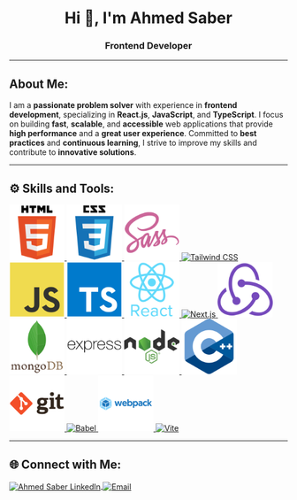           




<h1 align="center">Hi 👋, I'm Ahmed Saber</h1>
<h3 align="center">Frontend Developer </h3>

---

<h2 align="left">About Me:</h2>
<p align="left">
I am a <strong>passionate problem solver</strong> with experience in <strong>frontend development</strong>, specializing in <strong>React.js</strong>, <strong>JavaScript</strong>, and <strong>TypeScript</strong>. I focus on building <strong>fast</strong>, <strong>scalable</strong>, and <strong>accessible</strong> web applications that provide <strong>high performance</strong> and a <strong>great user experience</strong>. Committed to <strong>best practices</strong> and <strong>continuous learning</strong>, I strive to improve my skills and contribute to <strong>innovative solutions</strong>.

</p>





---

<h2 align="left">⚙️ Skills and Tools:</h2>
<p align="left">
  <a href="https://www.w3schools.com/html/" target="_blank" rel="noreferrer"> 
    <img src="https://raw.githubusercontent.com/devicons/devicon/master/icons/html5/html5-original-wordmark.svg" alt="HTML5" width="100" height="100"/> 
  </a> 
  <a href="https://www.w3schools.com/css/" target="_blank" rel="noreferrer"> 
    <img src="https://raw.githubusercontent.com/devicons/devicon/master/icons/css3/css3-original-wordmark.svg" alt="CSS3" width="100" height="100"/> 
  </a> 
  <a href="https://sass-lang.com" target="_blank" rel="noreferrer"> 
    <img src="https://raw.githubusercontent.com/devicons/devicon/master/icons/sass/sass-original.svg" alt="SASS"width="100" height="100"/> 
  </a> 
  <a href="https://tailwindcss.com/" target="_blank" rel="noreferrer"> 
    <img src="https://www.vectorlogo.zone/logos/tailwindcss/tailwindcss-icon.svg" alt="Tailwind CSS" width="100" height="100"/> 
  </a> 
  <a href="https://developer.mozilla.org/en-US/docs/Web/JavaScript" target="_blank" rel="noreferrer"> 
    <img src="https://raw.githubusercontent.com/devicons/devicon/master/icons/javascript/javascript-original.svg" alt="JavaScript" width="100" height="100"/> 
  </a> 
  <a href="https://www.typescriptlang.org/" target="_blank" rel="noreferrer"> 
    <img src="https://raw.githubusercontent.com/devicons/devicon/master/icons/typescript/typescript-original.svg" alt="TypeScript" width="100" height="100"/> 
  </a> 
  <a href="https://reactjs.org/" target="_blank" rel="noreferrer"> 
    <img src="https://raw.githubusercontent.com/devicons/devicon/master/icons/react/react-original-wordmark.svg" alt="React" width="100" height="100"/> 
<a href="https://nextjs.org/" target="_blank" rel="noreferrer"> 
  <img src="https://cdn.jsdelivr.net/gh/devicons/devicon/icons/nextjs/nextjs-line.svg" alt="Next.js" width="100" height="100"/>
</a>

<a href="https://redux.js.org" target="_blank" rel="noreferrer"> 
    <img src="https://raw.githubusercontent.com/devicons/devicon/master/icons/redux/redux-original.svg" alt="Redux" width="100" height="100"/> 
  </a> 
  <a href="https://www.mongodb.com/" target="_blank" rel="noreferrer"> 
    <img src="https://raw.githubusercontent.com/devicons/devicon/master/icons/mongodb/mongodb-original-wordmark.svg" alt="MongoDB"width="100" height="100"/> 
  </a> 
  <a href="https://expressjs.com" target="_blank" rel="noreferrer"> 
    <img src="https://raw.githubusercontent.com/devicons/devicon/master/icons/express/express-original-wordmark.svg" alt="Express.js"width="100" height="100"/> 
  </a> 
  <a href="https://nodejs.org" target="_blank" rel="noreferrer"> 
    <img src="https://raw.githubusercontent.com/devicons/devicon/master/icons/nodejs/nodejs-original-wordmark.svg" alt="Node.js" width="100" height="100"/> 
  </a> 
  <a href="https://www.w3schools.com/cpp/" target="_blank" rel="noreferrer"> 
    <img src="https://raw.githubusercontent.com/devicons/devicon/master/icons/cplusplus/cplusplus-original.svg" alt="C++" width="100" height="100"/> 
  </a> 
  <a href="https://git-scm.com/" target="_blank" rel="noreferrer"> 
    <img src="https://raw.githubusercontent.com/devicons/devicon/master/icons/git/git-original-wordmark.svg" alt="Git" width="100" height="100"/> 
  </a>
  <a href="https://babeljs.io/" target="_blank" rel="noreferrer"> 
    <img src="https://www.vectorlogo.zone/logos/babeljs/babeljs-icon.svg" alt="Babel" width="100" height="100"/> 
  </a> 
  <a href="https://webpack.js.org/" target="_blank" rel="noreferrer"> 
    <img src="https://raw.githubusercontent.com/devicons/devicon/master/icons/webpack/webpack-original-wordmark.svg" alt="Webpack" width="100" height="100"/> 
  </a> 
  <a href="https://vitejs.dev/" target="_blank" rel="noreferrer"> 
    <img src="https://vitejs.dev/logo.svg" alt="Vite"width="100" height="100"/> 
  </a> 
</p>

---

<h2 align="left">🌐 Connect with Me:</h2>
<p align="left">
  <a href="https://www.linkedin.com/in/ahmed-saber-7bb7b5293" target="_blank">
    <img align="center" src="https://raw.githubusercontent.com/rahuldkjain/github-profile-readme-generator/master/src/images/icons/Social/linked-in-alt.svg" alt="Ahmed Saber LinkedIn" height="40" width="50" />
  </a>
  <a href="mailto:ahmedsaber.2c@gmail.com" target="_blank">
    <img align="center" src="https://cdn-icons-png.flaticon.com/512/732/732200.png" alt="Email" height="40" width="50" />
  </a>
</p>

